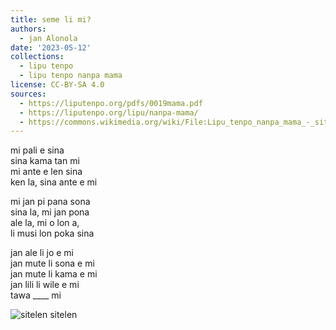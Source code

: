 ```yaml
---
title: seme li mi?
authors:
  - jan Alonola
date: '2023-05-12'
collections:
  - lipu tenpo
  - lipu tenpo nanpa mama
license: CC-BY-SA 4.0
sources:
  - https://liputenpo.org/pdfs/0019mama.pdf
  - https://liputenpo.org/lipu/nanpa-mama/
  - https://commons.wikimedia.org/wiki/File:Lipu_tenpo_nanpa_mama_-_sitelen_sitelen.png
---
```


mi pali e sina  
sina kama tan mi  
mi ante e len sina  
ken la, sina ante e mi

mi jan pi pana sona  
sina la, mi jan pona  
ale la, mi o lon a,  
li musi lon poka sina

jan ale li jo e mi  
jan mute li sona e mi  
jan mute li kama e mi  
jan lili li wile e mi  
tawa ____ mi

![sitelen sitelen](https://upload.wikimedia.org/wikipedia/commons/c/c3/Lipu_tenpo_nanpa_mama_-_sitelen_sitelen.png)